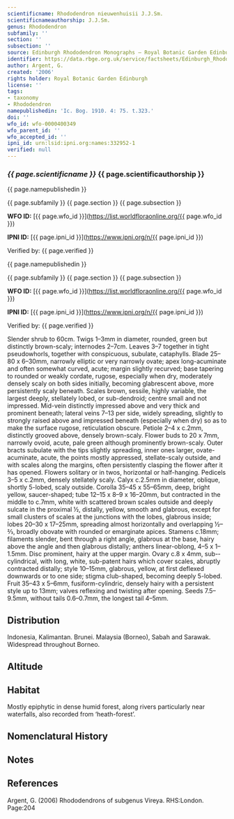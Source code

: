 ```yaml
---
scientificname: Rhododendron nieuwenhuisii J.J.Sm.
scientificnameauthorship: J.J.Sm.
genus: Rhododendron
subfamily: ''
section: ''
subsection: ''
source: Edinburgh Rhododendron Monographs – Royal Botanic Garden Edinburgh
identifier: https://data.rbge.org.uk/service/factsheets/Edinburgh_Rhododendron_Monographs.xhtml
author: Argent, G.
created: '2006'
rights holder: Royal Botanic Garden Edinburgh
license: ''
tags:
- taxonomy
- Rhododendron
namepublishedin: 'Ic. Bog. 1910. 4: 75. t.323.'
doi: ''
wfo_id: wfo-0000400349
wfo_parent_id: ''
wfo_accepted_id: ''
ipni_id: urn:lsid:ipni.org:names:332952-1
verified: null
---
```

### _{{ page.scientificname }}_ {{ page.scientificauthorship }}
 {{ page.namepublishedin }}

{{ page.subfamily }} {{ page.section }} {{ page.subsection }}

**WFO ID:** [{{ page.wfo_id }}](https://list.worldfloraonline.org/{{ page.wfo_id }})

**IPNI ID:** [{{ page.ipni_id }}](https://www.ipni.org/n/{{ page.ipni_id }})

Verified by: {{ page.verified }}

 {{ page.namepublishedin }}

{{ page.subfamily }} {{ page.section }} {{ page.subsection }}

**WFO ID:** [{{ page.wfo_id }}](https://list.worldfloraonline.org/{{ page.wfo_id }})

**IPNI ID:** [{{ page.ipni_id }}](https://www.ipni.org/n/{{ page.ipni_id }})

Verified by: {{ page.verified }}



Slender shrub to 60cm. Twigs 1–3mm in diameter, rounded, green but distinctly brown-scaly; internodes 2–7cm. Leaves 3–7 together in tight pseudowhorls, together with conspicuous, subulate, cataphylls. Blade 25–80 x 6–30mm, narrowly elliptic or very narrowly ovate; apex long-acuminate and often somewhat curved, acute; margin slightly recurved; base tapering to rounded or weakly cordate, rugose, especially when dry, moderately densely scaly on both sides initially, becoming glabrescent above, more persistently scaly beneath. Scales brown, sessile, highly variable, the largest deeply, stellately lobed, or sub-dendroid; centre small and not impressed. Mid-vein distinctly impressed above and very thick and prominent beneath; lateral veins 7–13 per side, widely spreading, slightly to strongly raised above and impressed beneath (especially when dry) so as to make the surface rugose, reticulation obscure. Petiole 2–4 x c.2mm, distinctly grooved above, densely brown-scaly. Flower buds to 20 x 7mm, narrowly ovoid, acute, pale green although prominently brown-scaly. Outer bracts subulate with the tips slightly spreading, inner ones larger, ovate-acuminate, acute, the points mostly appressed, stellate-scaly outside, and with scales along the margins, often persistently clasping the flower after it has opened. Flowers solitary or in twos, horizontal or half-hanging. Pedicels 3–5 x c.2mm, densely stellately scaly. Calyx c.2.5mm in diameter, oblique, shortly 5-lobed, scaly outside. Corolla 35–45 x 55–65mm, deep, bright yellow, saucer-shaped; tube 12–15 x 8–9 x 16–20mm, but contracted in the middle to c.7mm, white with scattered brown scales outside and deeply sulcate in the proximal ½, distally, yellow, smooth and glabrous, except for small clusters of scales at the junctions with the lobes, glabrous inside; lobes 20–30 x 17–25mm, spreading almost horizontally and overlapping ½–2⁄3, broadly obovate with rounded or emarginate apices. Stamens c.18mm; filaments slender, bent through a right angle, glabrous at the base, hairy above the angle and then glabrous distally; anthers linear-oblong, 4–5 x 1–1.5mm. Disc prominent, hairy at the upper margin. Ovary c.8 x 4mm, sub-­cylindrical, with long, white, sub-patent hairs which cover scales, abruptly contracted distally; style 10–15mm, glabrous, yellow, at first deflexed downwards or to one side; stigma club-shaped, becoming deeply 5-lobed. Fruit 35–43 x 5–6mm, fusiform-cylindric, densely hairy with a persistent style up to 13mm; valves reflexing and twisting after opening. Seeds 7.5–9.5mm, without tails 0.6–0.7mm, the longest tail 4–5mm.

## Distribution
Indonesia, Kalimantan. Brunei. Malaysia (Borneo), Sabah and Sarawak. Widespread throughout Borneo.

## Altitude


## Habitat
Mostly epiphytic in dense humid forest, along rivers particularly near waterfalls, also recorded from ‘heath-forest’.

## Nomenclatural History

                       
## Notes


## References

Argent, G. (2006) Rhododendrons of subgenus Vireya. RHS:London. Page:204
